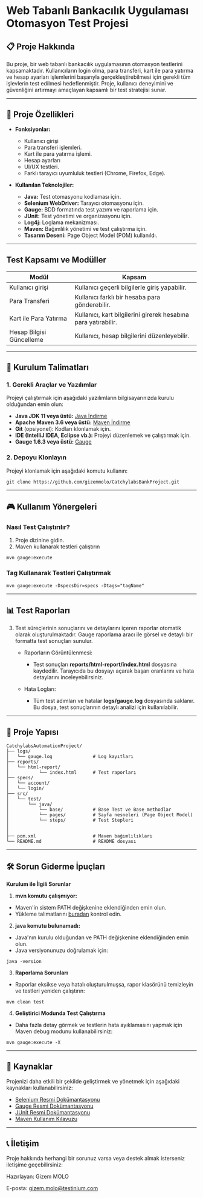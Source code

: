 # **Web Tabanlı Bankacılık Uygulaması Otomasyon Test Projesi**

## 📋 **Proje Hakkında**
Bu proje, bir web tabanlı bankacılık uygulamasının otomasyon testlerini kapsamaktadır. Kullanıcıların login olma, para transferi, kart ile para yatırma ve hesap ayarları işlemlerini başarıyla gerçekleştirebilmesi için gerekli tüm işlevlerin test edilmesi hedeflenmiştir. Proje, kullanıcı deneyimini ve güvenliğini artırmayı amaçlayan kapsamlı bir test stratejisi sunar.

---

## 🔧 **Proje Özellikleri**
- **Fonksiyonlar:**
  - Kullanıcı girişi
  - Para transferi işlemleri.
  - Kart ile para yatırma işlemi.
  - Hesap ayarları
  - UI/UX testleri.
  - Farklı tarayıcı uyumluluk testleri (Chrome, Firefox, Edge).

- **Kullanılan Teknolojiler:**
  - **Java:** Test otomasyonu kodlaması için.
  - **Selenium WebDriver:** Tarayıcı otomasyonu için.
  - **Gauge:** BDD formatında test yazımı ve raporlama için.
  - **JUnit:** Test yönetimi ve organizasyonu için.
  - **Log4j:** Loglama mekanizması.
  - **Maven:** Bağımlılık yönetimi ve test çalıştırma için.
  - **Tasarım Deseni:** Page Object Model (POM) kullanıldı.

---
## Test Kapsamı ve Modüller
| Modül | Kapsam |
| -- | -- | 
| Kullanıcı girişi | Kullanıcı geçerli bilgilerle giriş yapabilir. | 
| Para Transferi | Kullanıcı farklı bir hesaba para gönderebilir. | 
| Kart ile Para Yatırma | Kullanıcı, kart bilgilerini girerek hesabına para yatırabilir. | 
| Hesap Bilgisi Güncelleme | Kullanıcı, hesap bilgilerini düzenleyebilir. | 
---
## 🚀 **Kurulum Talimatları**
### **1. Gerekli Araçlar ve Yazılımlar**
Projeyi çalıştırmak için aşağıdaki yazılımların bilgisayarınızda kurulu olduğundan emin olun:
- **Java JDK 11 veya üstü:** [Java İndirme](https://www.oracle.com/java/technologies/javase-jdk11-downloads.html)
- **Apache Maven 3.6 veya üstü:** [Maven İndirme](https://maven.apache.org/download.cgi)
- **Git** (opsiyonel): Kodları klonlamak için.
- **IDE (IntelliJ IDEA, Eclipse vb.):** Projeyi düzenlemek ve çalıştırmak için.
- **Gauge 1.6.3 veya üstü:** [Gauge](https://gauge.org/)

### **2. Depoyu Klonlayın**
Projeyi klonlamak için aşağıdaki komutu kullanın:

```
git clone https://github.com/gizemmolo/CatchylabsBankProject.git
```
---
## 🎮 **Kullanım Yönergeleri**
### **Nasıl Test Çalıştırılır?**
1. Proje dizinine gidin.
2. Maven kullanarak testleri çalıştırın
```
mvn gauge:execute
```

### **Tag Kullanarak Testleri Çalıştırmak**
```
mvn gauge:execute -DspecsDir=specs -Dtags="tagName"
```
---
## 📊 Test Raporları
3. Test süreçlerinin sonuçlarını ve detaylarını içeren raporlar otomatik olarak oluşturulmaktadır. Gauge raporlama aracı ile görsel ve detaylı bir formatta test sonuçları sunulur.

     * Raporların Görüntülenmesi:

         * Test sonuçları **reports/html-report/index.html** dosyasına kaydedilir. Tarayıcıda bu dosyayı açarak başarı oranlarını ve hata detaylarını inceleyebilirsiniz.
     * Hata Logları:

        * Tüm test adımları ve hatalar **logs/gauge.log** dosyasında saklanır. Bu dosya, test sonuçlarının detaylı analizi için kullanılabilir.
---
## 📂 Proje Yapısı
```
CatchylabsAutomationProject/
├── logs/
│   └── gauge.log               # Log kayıtları
├── reports/
│   └── html-report/
│           └── index.html      # Test raporları
├── specs/
│   └── account/
│   └── login/
├── src/
│   └── test/
│       └── java/
│           └── base/           # Base Test ve Base methodlar
│           └── pages/          # Sayfa nesneleri (Page Object Model)
│           └── steps/          # Test Stepleri
│ 
│ 
├── pom.xml                     # Maven bağımlılıkları
└── README.md                   # README dosyası
```
---
## 🛠 **Sorun Giderme İpuçları**
**Kurulum ile İlgili Sorunlar**

1. **mvn komutu çalışmıyor:**

* Maven'in sistem PATH değişkenine eklendiğinden emin olun.
* Yükleme talimatlarını [buradan](https://maven.apache.org/install.html) kontrol edin.

2. **java komutu bulunamadı:**

* Java'nın kurulu olduğundan ve PATH değişkenine eklendiğinden emin olun.
* Java versiyonunuzu doğrulamak için:
```
java -version
```
3. **Raporlama Sorunları**
* Raporlar eksikse veya hatalı oluşturulmuşsa, rapor klasörünü temizleyin ve testleri yeniden çalıştırın:
```
mvn clean test
```
4. **Geliştirici Modunda Test Çalıştırma**
* Daha fazla detay görmek ve testlerin hata ayıklamasını yapmak için Maven debug modunu kullanabilirsiniz:
```
mvn gauge:execute -X
```
---
## 🔗 Kaynaklar
Projenizi daha etkili bir şekilde geliştirmek ve yönetmek için aşağıdaki kaynakları kullanabilirsiniz:

- [Selenium Resmi Dokümantasyonu](https://www.selenium.dev/documentation/)
- [Gauge Resmi Dokümantasyonu](https://docs.gauge.org/)
- [JUnit Resmi Dokümantasyonu](https://junit.org/junit5/docs/current/user-guide/)
- [Maven Kullanım Kılavuzu](https://maven.apache.org/guides/index.html)
---
## 📞 İletişim
Proje hakkında herhangi bir sorunuz varsa veya destek almak isterseniz iletişime geçebilirsiniz:

Hazırlayan: Gizem MOLO

E-posta: gizem.molo@testinium.com

